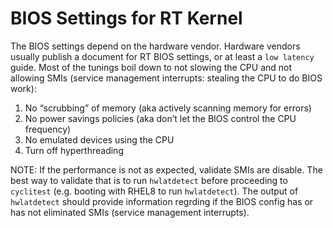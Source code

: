 # BIOS Settings for RT Kernel

The BIOS settings depend on the hardware vendor.  Hardware vendors usually publish a document for RT BIOS settings, or at least a `low latency` guide.  Most of the tunings boil down to not slowing the CPU and not allowing SMIs (service management interrupts: stealing the CPU to do BIOS work):

1) No “scrubbing” of memory (aka actively scanning memory for errors)
2) No power savings policies (aka don’t let the BIOS control the CPU frequency)
3) No emulated devices using the CPU
4) Turn off hyperthreading

NOTE: If the performance is not as expected, validate SMIs are disable. The best way to validate that is to run `hwlatdetect` before proceeding to `cyclitest` (e.g. booting with RHEL8 to run `hwlatdetect`). The output of `hwlatdetect` should provide information regrding if the BIOS config has or has not eliminated SMIs (service management interrupts).

